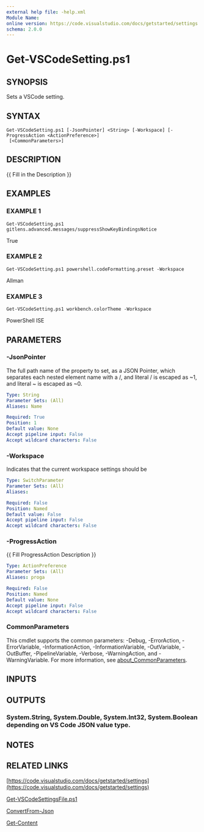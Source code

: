 ```yaml
---
external help file: -help.xml
Module Name:
online version: https://code.visualstudio.com/docs/getstarted/settings
schema: 2.0.0
---
```


# Get-VSCodeSetting.ps1

## SYNOPSIS
Sets a VSCode setting.

## SYNTAX

```
Get-VSCodeSetting.ps1 [-JsonPointer] <String> [-Workspace] [-ProgressAction <ActionPreference>]
 [<CommonParameters>]
```

## DESCRIPTION
{{ Fill in the Description }}

## EXAMPLES

### EXAMPLE 1
```
Get-VSCodeSetting.ps1 gitlens.advanced.messages/suppressShowKeyBindingsNotice
```

True

### EXAMPLE 2
```
Get-VSCodeSetting.ps1 powershell.codeFormatting.preset -Workspace
```

Allman

### EXAMPLE 3
```
Get-VSCodeSetting.ps1 workbench.colorTheme -Workspace
```

PowerShell ISE

## PARAMETERS

### -JsonPointer
The full path name of the property to set, as a JSON Pointer, which separates each nested
element name with a /, and literal / is escaped as ~1, and literal ~ is escaped as ~0.

```yaml
Type: String
Parameter Sets: (All)
Aliases: Name

Required: True
Position: 1
Default value: None
Accept pipeline input: False
Accept wildcard characters: False
```

### -Workspace
Indicates that the current workspace settings should be

```yaml
Type: SwitchParameter
Parameter Sets: (All)
Aliases:

Required: False
Position: Named
Default value: False
Accept pipeline input: False
Accept wildcard characters: False
```

### -ProgressAction
{{ Fill ProgressAction Description }}

```yaml
Type: ActionPreference
Parameter Sets: (All)
Aliases: proga

Required: False
Position: Named
Default value: None
Accept pipeline input: False
Accept wildcard characters: False
```

### CommonParameters
This cmdlet supports the common parameters: -Debug, -ErrorAction, -ErrorVariable, -InformationAction, -InformationVariable, -OutVariable, -OutBuffer, -PipelineVariable, -Verbose, -WarningAction, and -WarningVariable. For more information, see [about_CommonParameters](http://go.microsoft.com/fwlink/?LinkID=113216).

## INPUTS

## OUTPUTS

### System.String, System.Double, System.Int32, System.Boolean depending on VS Code JSON value type.
## NOTES

## RELATED LINKS

[https://code.visualstudio.com/docs/getstarted/settings](https://code.visualstudio.com/docs/getstarted/settings)

[Get-VSCodeSettingsFile.ps1]()

[ConvertFrom-Json]()

[Get-Content]()

